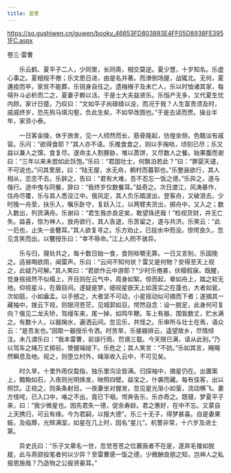 ```yaml
---
title: 雷曹
---
```


https://so.gushiwen.cn/guwen/bookv_46653FD803893E4FF05D8938FE3951FC.aspx

卷三·雷曹

　　乐云鹤、夏平子二人，少同里，长同斋，相交莫逆。夏少慧，十岁知名。乐虚心事之。夏相规不倦；乐文思日进，由是名并著。而潦倒场屋，战辄北。无何，夏遘疫而卒，家贫不能葬，乐锐身自任之。遗襁褓子及未亡人，乐以时恤诸其家，每得升斗必析而二之，夏妻子赖以活。于是士大夫益贤乐。乐恒产无多，又代夏生忧内顾，家计日蹙。乃叹曰：“文如平子尚碌碌以没，而况于我？人生富贵须及时，戚戚终岁，恐先狗马填沟壑，负此生矣，不如早改图也。”于是去读而贾。操业半年，家资小泰。

　　一日客金陵，休于旅舍，见一人颀然而长，筋骨隆起，彷徨坐侧，色黯淡有戚容。乐问：“欲得食耶？”其人亦不语。乐推食食之，则以手掬啖，顷刻已尽；乐又益以兼人之馔，食复尽。遂命主人割豚胁，堆以蒸饼，又尽数人之餐。始果腹而谢曰：“三年以来未尝如此饫饱。”乐曰：“君固壮士，何飘泊若此？”曰：“罪婴天谴，不可说也。”问其里居，曰：“陆无屋，水无舟，朝村而暮郭也。”乐整装欲行，其人相从，恋恋不去。乐辞之，告曰：“君有大难，吾不忍忘一饭之德。”乐异之，遂与偕行。途中曳与同餐，辞曰：“我终岁仅数餐耳。”益奇之。次日渡江，风涛暴作，估舟尽覆，乐与其人悉没江中。俄风定，其人负乐踏波出，登客舟，又破浪去。少时挽一舟至，扶乐入，嘱乐卧守，复跃入江，以两臂夹货出，掷舟中，又入之；数入数出，列货满舟。乐谢曰：“君生我亦良足矣，敢望珠还哉！”检视货财，并无亡失。益喜，惊为神人，放舟欲行，其人告退，乐苦留之，遂与共济。乐笑云：“此一厄也，止失一金簪耳。”其人欲复寻之。乐方劝止，已投水中而没。惊愕良久，忽见含笑而出，以簪授乐曰：“幸不辱命。”江上人罔不骇异。

　　乐与归，寝处共之，每十数日始一食，食则啖嚼无算。一日又言别，乐固挽之。适昼晦欲雨，闻雷声。乐曰：“云间不知何状？雷又是何物？安得至天上视之，此疑乃可解。”其人笑曰：“君欲作云中游耶？”少时乐倦甚，伏榻假寐。既醒，觉身摇摇然不似榻上，开目则在云气中，周身如絮。惊而起，晕如舟上，踏之软无地。仰视星斗，在眉目间。遂疑是梦。细视星嵌天上如莲实之在蓬也，大者如瓮，次如瓿，小如盎盂。以手撼之，大者坚不可动，小星摇动似可摘而下者；遂摘其一藏袖中。拨云下视，则银河苍茫，见城郭如豆。愕然自念：设一脱足，此身何可复向？俄见二龙夭矫，驾缦车来，尾一掉，如鸣牛鞭。车上有器，围皆数丈，贮水满之。有数十人，以器掬水，遍洒云间。忽见乐，共怪之。乐审所与壮士在焉，语众云：“是吾友也。”因取一器授乐令洒。时苦旱，乐接器排云，遥望故乡，尽情倾注。未几谓乐曰：“我本雷曹，前误行雨，罚谪三载。今天限已满，请从此别。”乃以驾车之绳万丈掷前，使握端缒下。乐危之；其人笑言：“不妨。”乐如其言，飗飗然瞬息及地。视之，则堕立村外，绳渐收入云中，不可见矣。

　　时久旱，十里外雨仅盈指，独乐里沟浍皆满。归探袖中，摘星仍在。出置案上，黯黝如石，入夜则光明焕发，映照四壁。益宝之，什袭而藏。每有佳客，出以照饮。正视之，则条条射目。一夜妻坐对握发，忽见星光渐小如萤，流动横飞。妻方怪咤，已入口中，咯之不出，竟已下咽。愕奔告乐，乐亦奇之。既寝，梦夏平子来，曰：“我少微星也。因先君失一德，促余寿龄。君之惠好，在中不忘。又蒙自上天携归，可云有缘。今为君嗣，以报大德”。乐三十无子，得梦甚喜。自是妻果娠，及临蓐，光辉满室，如星在几上时，因名“星儿”。机警非常，十六岁及进士第。

　　异史氏曰：“乐子文章名一世，忽觉苍苍之位置我者不在是，遂弃毛锥如脱屣，此与燕颔投笔者何以少异？至雷曹感一饭之德，少微酬良朋之知，岂神人之私报恩施哉？乃造物之公报贤豪耳。”
